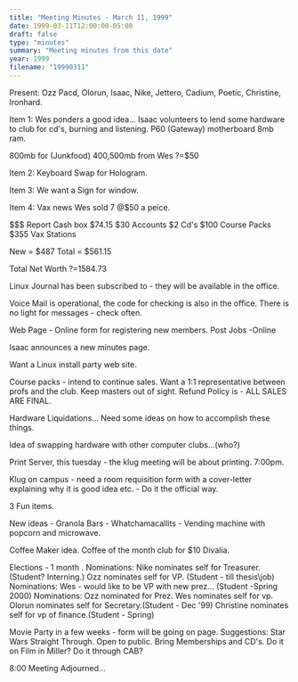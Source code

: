 ```yaml
---
title: "Meeting Minutes - March 11, 1999"
date: 1999-03-11T12:00:00-05:00
draft: false
type: "minutes"
summary: "Meeting minutes from this date"
year: 1999
filename: "19990311"
---
```


Present: Ozz Pacd, Olorun, Isaac, Nike, Jettero, Cadium, Poetic, Christine, Ironhard. </p><p>
Item 1:  Wes ponders a good idea...  Isaac volunteers to lend some hardware to club for cd's, burning and listening.  P60 (Gateway) motherboard  8mb ram. </p><p>
800mb for (Junkfood) 400,500mb from Wes ?=$50 </p><p>
</p><p>
Item 2: Keyboard Swap for Hologram. </p><p>
Item 3: We want a Sign for window. </p><p>
Item 4: Vax news Wes sold 7 @$50 a peice. </p><p>
$$$ Report Cash box $74.15 $30 Accounts $2 Cd's  $100 Course Packs $355 Vax Stations </p><p>
New      = $487 Total    = $561.15 </p><p>
Total Net Worth ?=1584.73 </p><p>
</p><p>
</p><p>
Linux Journal has been subscribed to - they will be available in the office. </p><p>
Voice Mail is operational, the code for checking is also in the office. There is no light for messages - check often. </p><p>
Web Page - Online form for registering new members. Post Jobs -Online </p><p>
Isaac announces a new minutes page. </p><p>
Want a Linux install party web site. </p><p>
Course packs - intend to continue sales.   	Want a 1:1 representative between profs and the club. 	Keep masters out of sight. 	Refund Policy is - ALL SALES ARE FINAL. </p><p>
Hardware Liquidations... Need some ideas on how to accomplish these things. </p><p>
Idea of swapping hardware with other computer clubs...(who?) </p><p>
Print Server, this tuesday - the klug meeting will be about printing. 7:00pm. </p><p>
Klug on campus - need a room requisition form with a cover-letter explaining why it is  good idea etc. - Do  it the official way. </p><p>
3 Fun items. </p><p>
New ideas - Granola Bars - Whatchamacallits - Vending machine with popcorn and microwave. </p><p>
Coffee Maker idea. Coffee of the month club for $10 Divalia.  </p><p>
Elections  - 1 month .   Nominations:  Nike nominates self for Treasurer. (Student? Interning.) 	      Ozz nominates self for VP. (Student - till thesis\job) Nominations:  Wes - would like to be VP with new prez... (Student -Spring 2000) Nominations:  Ozz nominated for Prez. 	      Wes nominates self for vp. 	      Olorun nominates self for Secretary.(Student - Dec '99) 	      Christine nominates self for vp of finance.(Student - Spring) </p><p>
Movie Party in a few weeks - form will be going on page. Suggestions:  Star Wars Straight Through. Open to public. Bring Memberships and CD's. Do it on Film in Miller? Do it through CAB? </p><p>
8:00 Meeting Adjourned... </p><p>
</p><p>
</p>
